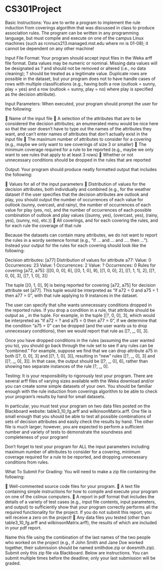 CS301Project
============

Basic Instructions: 
You are to write a program to implement the rule induction from coverings 
algorithm that was discussed in class to produce association rules. The 
program can be written in any programming language, but must compile and 
execute on one of the campus Linux machines (such as 
rcnnucs213.managed.mst.edu where nn is 01-08); it cannot be dependent on 
any other machine! 
 
Input File Format: 
Your program should accept input files in the Weka arff file format. Data values 
may be numeric or nominal. Missing data values will be designated as ? and 
should not be removed or altered (i.e., no data cleaning); ? should be treated as 
a legitimate value. Duplicate rows are possible in the dataset, but your program 
does not to have handle cases of rows with multiple classifications (e.g., having 
both a row (outlook = sunny, play = yes) and a row (outlook = sunny, play = 
no) where play is specified as the decision attribute). 
 
Input Parameters: 
When executed, your program should prompt the user for the following: 
 
 Name of the input file 
 A selection of the attributes that are to be considered the decision 
attributes; an enumerated menu would be nice here so that the user 
doesn’t have to type out the names of the attributes they want, and can’t 
enter names of attributes that don’t actually exist in the input file 
 The maximum number of attributes to consider for a covering (e.g., maybe 
we only want to see coverings of size 3 or smaller) 
 The minimum coverage required for a rule to be reported (e.g., maybe we 
only want to see rules that apply to at least 3 rows)  Whether or not unnecessary conditions should be dropped in the rules 
that are reported 
 
Output: 
Your program should produce neatly formatted output that includes the 
following: 
 
 Values for all of the input parameters 
 Distribution of values for the decision attributes, both individually and 
combined (e.g., for the weather dataset if the user specifies that the 
decision attributes are outlook and play, you should output the number of 
occurrences of each value for outlook (sunny, overcast, and rainy), the 
number of occurrences of each value for play (yes, no), and the number 
of occurrences of each possible combination of outlook and play values 
((sunny, yes), (overcast, yes), (rainy, yes), (sunny, no), etc.)) 
 All coverings, and for each covering the rules, and for each rule the 
coverage of that rule 
 
Because the datasets can contain many attributes, we do not want to report the 
rules in a wordy sentence format (e.g., “if … and … and …. then …”). Instead 
your output for the rules for each covering should look like the following: 
 
Decision attributes: [a77] 
Distribution of values for attribute a77: 
 Value: 0 Occurrences: 23 
 Value: 1 Occurrences: 2 
 Value: ? Occurrences: 0 
Rules for covering [a72, a75]: 
[[[0, 0, 0], 6], [[0, 1, 0], 9], [[1, 0, 0], 2], [[1, 1, 1], 2], [[?, 0, 0], 3], [[?, 1, 0], 3]] 
 
The tuple [[0, 1, 0], 9] is being reported for covering [a72, a75] for decision 
attribute set [a77]. This tuple would be interpreted as “if a72 = 0 and a75 = 1 then 
a77 = 0”, with that rule applying to 9 instances in the dataset. 
 
The user can specify that s/he wants unnecessary conditions dropped in the 
reported rules. If you drop a condition in a rule, that attribute should be output as 
_ in the tuple. For example, in the tuple [[?, 0, 0], 3], which would be interpreted 
as “if a72 = ? and a75 = 0 then a77 = 0”, if we determine that the condition “a75 = 
0” can be dropped (and the user wants us to drop unnecessary conditions), then 
we would report that rule as [[?, _, 0], 3]. 
 
Once you have dropped conditions in the rules (assuming the user wanted you 
to), you should go back through the rule set to see if any rules can be “combined.” For example, suppose we find that we can drop attribute a75 in both 
[[?, 0, 0], 3] and [[?, 1, 0], 3]], resulting in “new” rules [[?, _, 0], 3] and [[?, _, 0], 
3]]. In that case, the output should be [[?, _, 0], 6], rather than showing two 
separate instances of the rule [?, _, 0]. 
 
Testing: 
It is your responsibility to rigorously test your program. There are several arff 
files of varying sizes available with the Weka download and/or you can create 
some simple datasets of your own. You should be familiar enough with the rule 
induction from coverings algorithm to be able to check your program’s results by 
hand for small datasets. 
 
In particular, you must test your program on two data files posted on the 
Blackboard website: table3_10_fg.arff and wilkinsonMatrix.arff. One file is 
small enough that you should be able to test all possible combinations of sets of 
decision attributes and easily check the results by hand. The other file is much 
larger; however, you are expected to perform a sufficient number and variety 
of tests to demonstrate the soundness and completeness of your program! 
 
Don’t forget to test your program for ALL the input parameters including 
maximum number of attributes to consider for a covering, minimum 
coverage required for a rule to be reported, and dropping unnecessary 
conditions from rules. 
 
What To Submit For Grading: 
You will need to make a zip file containing the following: 
 
 Well-commented source code files for your program. 
 A text file containing simple instructions for how to compile and execute 
your program on one of the cslinux computers. 
 A report in pdf format that includes the details of a variety of test cases 
(e.g., input file contents, input parameters, and output) to sufficiently show 
that your program correctly performs all the required functionality for the 
project. If you do not submit this report, you will receive a zero on the 
project! 
 Any data files you tested (other than table3_10_fg.arff and 
wilkinsonMatrix.arff), the results of which are included in your pdf report. 
 
Name this file using the combination of the last names of the two people who 
worked on the project (e.g., if John Smith and Jane Doe worked together, their 
submission should be named smithdoe.zip or doesmith.zip). Submit only this zip 
file via Blackboard. Below are instructions. You can submit multiple times before 
the deadline; only your last submission will be graded. 
